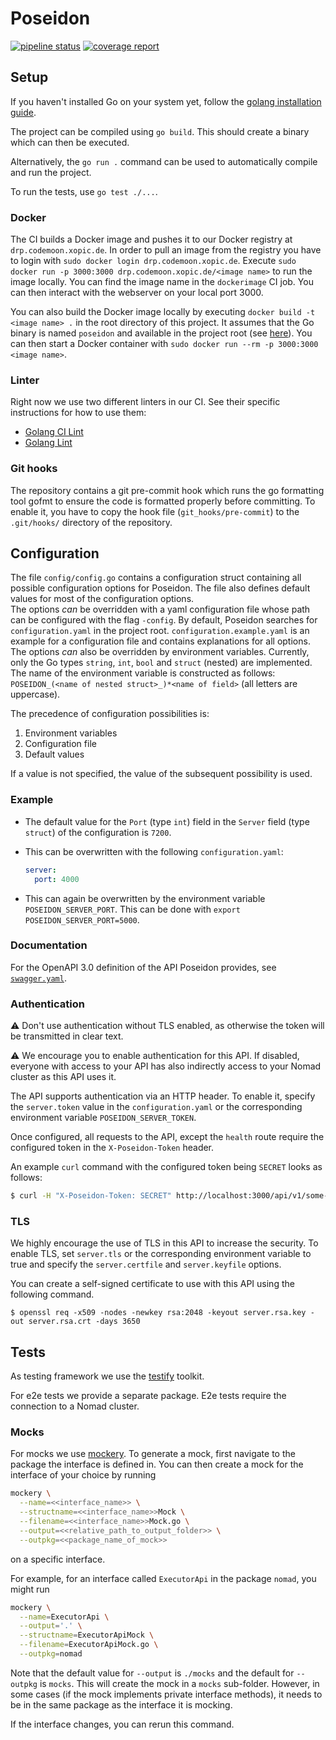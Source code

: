 # Poseidon

[![pipeline status](https://gitlab.hpi.de/codeocean/codemoon/poseidon/badges/main/pipeline.svg)](https://gitlab.hpi.de/codeocean/codemoon/poseidon/-/commits/main)
[![coverage report](https://gitlab.hpi.de/codeocean/codemoon/poseidon/badges/main/coverage.svg)](https://gitlab.hpi.de/codeocean/codemoon/poseidon/-/commits/main)

## Setup

If you haven't installed Go on your system yet, follow the [golang installation guide](https://golang.org/doc/install).

The project can be compiled using `go build`. This should create a binary which can then be executed.

Alternatively, the `go run .` command can be used to automatically compile and run the project.

To run the tests, use `go test ./...`.

### Docker

The CI builds a Docker image and pushes it to our Docker registry at `drp.codemoon.xopic.de`. In order to pull an image from the registry you have to login with `sudo docker login drp.codemoon.xopic.de`. Execute `sudo docker run -p 3000:3000 drp.codemoon.xopic.de/<image name>` to run the image locally. You can find the image name in the `dockerimage` CI job. You can then interact with the webserver on your local port 3000.

You can also build the Docker image locally by executing `docker build -t <image name> .` in the root directory of this project. It assumes that the Go binary is named `poseidon` and available in the project root (see [here](#setup)). You can then start a Docker container with `sudo docker run --rm -p 3000:3000 <image name>`.

### Linter

Right now we use two different linters in our CI. See their specific instructions for how to use them:

- [Golang CI Lint](https://golangci-lint.run/usage/install/#local-installation)
- [Golang Lint](https://github.com/golang/lint)

### Git hooks

The repository contains a git pre-commit hook which runs the go formatting tool gofmt to ensure the code is formatted properly before committing. To enable it, you have to copy the hook file (`git_hooks/pre-commit`) to the `.git/hooks/` directory of the repository.

## Configuration

The file `config/config.go` contains a configuration struct containing all possible configuration options for Poseidon. The file also defines default values for most of the configuration options.  
The options *can* be overridden with a yaml configuration file whose path can be configured with the flag `-config`. By default, Poseidon searches for `configuration.yaml` in the project root. `configuration.example.yaml` is an example for a configuration file and contains explanations for all options.  
The options *can* also be overridden by environment variables. Currently, only the Go types `string`, `int`, `bool` and `struct` (nested) are implemented. The name of the environment variable is constructed as follows: `POSEIDON_(<name of nested struct>_)*<name of field>` (all letters are uppercase).

The precedence of configuration possibilities is:

1. Environment variables
1. Configuration file
1. Default values

If a value is not specified, the value of the subsequent possibility is used.

### Example

- The default value for the `Port` (type `int`) field in the `Server` field (type `struct`) of the configuration is `7200`.
- This can be overwritten with the following `configuration.yaml`:

  ```yaml
  server:
    port: 4000
  ```

- This can again be overwritten by the environment variable `POSEIDON_SERVER_PORT`. This can be done with `export POSEIDON_SERVER_PORT=5000`.

### Documentation

For the OpenAPI 3.0 definition of the API Poseidon provides, see [`swagger.yaml`](docs/swagger.yaml).

### Authentication

⚠️ Don't use authentication without TLS enabled, as otherwise the token will be transmitted in clear text.

⚠ We encourage you to enable authentication for this API. If disabled, everyone with access to your API has also indirectly access to your Nomad cluster as this API uses it.

The API supports authentication via an HTTP header. To enable it, specify the `server.token` value in the `configuration.yaml` or the corresponding environment variable `POSEIDON_SERVER_TOKEN`.

Once configured, all requests to the API, except the `health` route require the configured token in the `X-Poseidon-Token` header.

An example `curl` command with the configured token being `SECRET` looks as follows:

```bash
$ curl -H "X-Poseidon-Token: SECRET" http://localhost:3000/api/v1/some-protected-route
```

### TLS

We highly encourage the use of TLS in this API to increase the security. To enable TLS, set `server.tls` or the corresponding environment variable to true and specify the `server.certfile` and `server.keyfile` options.

You can create a self-signed certificate to use with this API using the following command.

```shell
$ openssl req -x509 -nodes -newkey rsa:2048 -keyout server.rsa.key -out server.rsa.crt -days 3650
```

## Tests

As testing framework we use the [testify](https://github.com/stretchr/testify) toolkit. 

For e2e tests we provide a separate package. E2e tests require the connection to a Nomad cluster.

### Mocks

For mocks we use [mockery](https://github.com/vektra/mockery). To generate a mock, first navigate to the package the interface is defined in.
You can then create a mock for the interface of your choice by running

```bash
mockery \
  --name=<<interface_name>> \
  --structname=<<interface_name>>Mock \
  --filename=<<interface_name>>Mock.go \
  --output=<<relative_path_to_output_folder>> \
  --outpkg=<<package_name_of_mock>>
```
on a specific interface.

For example, for an interface called `ExecutorApi` in the package `nomad`, you might run

```bash
mockery \
  --name=ExecutorApi \
  --output='.' \
  --structname=ExecutorApiMock \
  --filename=ExecutorApiMock.go \
  --outpkg=nomad
```

Note that the default value for `--output` is `./mocks` and the default for `--outpkg` is `mocks`. This will create the mock in a `mocks` sub-folder. However, in some cases (if the mock implements private interface methods), it needs to be in the same package as the interface it is mocking.

If the interface changes, you can rerun this command.
